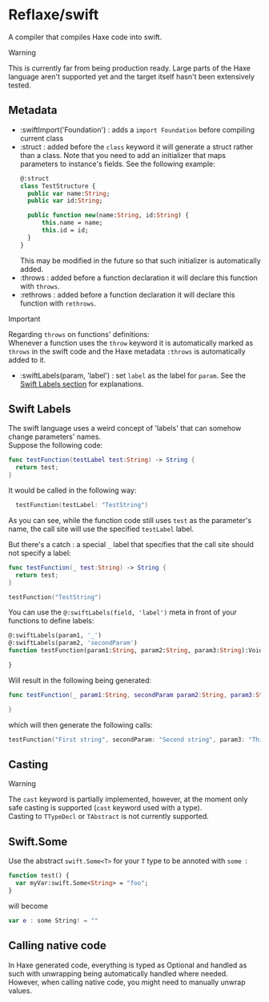 # Reflaxe/swift

A compiler that compiles Haxe code into swift.

> [!WARNING]
> This is currently far from being production ready. Large parts of the Haxe language aren't supported yet and the target itself hasn't been extensively tested.

## Metadata

* :swiftImport('Foundation') : adds a `import Foundation` before compiling current class
* :struct : added before the `class` keyword it will generate a struct rather than a class. Note that you need to add an initializer that maps parameters to instance's fields. See the following example:  
  ```haxe
  @:struct 
  class TestStructure {
    public var name:String;
    public var id:String;

    public function new(name:String, id:String) {
        this.name = name;
        this.id = id;
    }
  }
  ```
  This may be modified in the future so that such initializer is automatically added.
* :throws : added before a function declaration it will declare this function with `throws`.
* :rethrows : added before a function declaration it will declare this function with `rethrows`.
> [!IMPORTANT]
> Regarding `throws` on functions' definitions:  
> Whenever a function uses the `throw` keyword it is automatically marked as `throws` in the swift code and the Haxe metadata `:throws` is automatically added to it.  
* :swiftLabels(param, 'label') : set `label` as the label for `param`. See the [Swift Labels section](#swift-labels) for explanations.

## <a name="swiftLabels"></a> Swift Labels
The swift language uses a weird concept of 'labels' that can somehow change parameters' names.  
Suppose the following code:

```swift
func testFunction(testLabel test:String) -> String {
  return test;
}
```

It would be called in the following way:
```swift
  testFunction(testLabel: "TestString")
```

As you can see, while the function code still uses `test` as the parameter's name, the call site will use the specified `testLabel` label.

But there's a catch : a special `_` label that specifies that the call site should not specify a label:

```swift
func testFunction(_ test:String) -> String {
  return test;
}

testFunction("TestString")
```

You can use the `@:swiftLabels(field, 'label')` meta in front of your functions to define labels:

```haxe
@:swiftLabels(param1, '_')
@:swiftLabels(param2, 'secondParam')
function testFunction(param1:String, param2:String, param3:String):Void {

}
```

Will result in the following being generated:

```swift
func testFunction(_ param1:String, secondParam param2:String, param3:String):Void {

}
```

which will then generate the following calls:

```swift
testFunction("First string", secondParam: "Second string", param3: "Third String")
```

## Casting
> [!WARNING]
> The `cast` keyword is partially implemented, however, at the moment only safe casting is supported (`cast` keyword used with a type).  
> Casting to `TTypeDecl` or `TAbstract` is not currently supported.

## Swift.Some  
Use the abstract `swift.Some<T>` for your `T` type to be annoted with `some `:

```haxe
function test() {
  var myVar:swift.Some<String> = "foo";
}
```

will become

```swift
var e : some String! = ""
```

## Calling native code
In Haxe generated code, everything is typed as Optional and handled as such with unwrapping being automatically handled where needed.  
However, when calling native code, you might need to manually unwrap values.